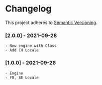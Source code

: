 # Changelog

This project adheres to [Semantic Versioning](http://semver.org/).

[comment]: <> (### Next release)

### [2.0.0] - 2021-09-28
    - New engine with Class
    - Add CH Locale

### [1.0.0] - 2021-09-26
    - Engine
    - FR, BE Locale
